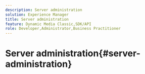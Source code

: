 ```yaml
---
description: Server administration
solution: Experience Manager
title: Server administration
feature: Dynamic Media Classic,SDK/API
role: Developer,Administrator,Business Practitioner
---
```


# Server administration{#server-administration}


